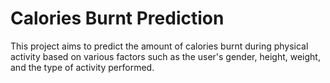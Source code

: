 # Calories Burnt Prediction
 This project aims to predict the amount of calories burnt during physical activity based on various factors such as the user's gender, height, weight, and the type of activity performed.
